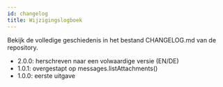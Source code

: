 ```yaml
---
id: changelog
title: Wijzigingslogboek
---
```


Bekijk de volledige geschiedenis in het bestand CHANGELOG.md van de repository.

- 2.0.0: herschreven naar een volwaardige versie (EN/DE)
- 1.0.1: overgestapt op messages.listAttachments()
- 1.0.0: eerste uitgave
